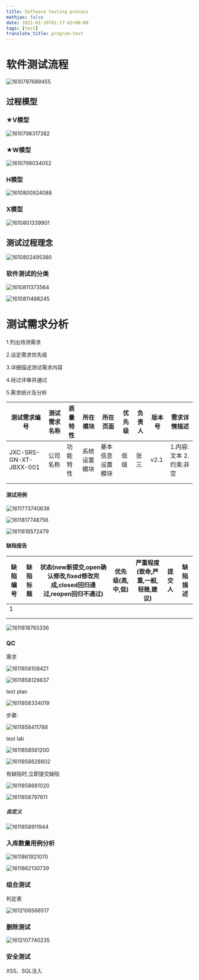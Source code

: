 ```yaml
---
title: Software testing process
mathjax: false
date: 2021-01-16T01:17:42+08:00
tags: [test]
translate_title: program-test
---
```


# 软件测试流程

![1610797689455](https://cdn.jsdelivr.net/gh/kayleh/cdn3/软件测试流程/1610797689455.png)

## 过程模型

### ★V模型

![1610798317382](https://cdn.jsdelivr.net/gh/kayleh/cdn3/软件测试流程/1610798317382.png)

### ★W模型

![1610799034052](https://cdn.jsdelivr.net/gh/kayleh/cdn3/软件测试流程/1610799034052.png)

### H模型

![1610800924088](https://cdn.jsdelivr.net/gh/kayleh/cdn3/软件测试流程/1610800924088.png)

### X模型

![1610801339901](https://cdn.jsdelivr.net/gh/kayleh/cdn3/软件测试流程/1610801339901.png)

## 测试过程理念

![1610802495380](https://cdn.jsdelivr.net/gh/kayleh/cdn3/软件测试流程/1610802495380.png)

### 软件测试的分类

![1610811373564](https://cdn.jsdelivr.net/gh/kayleh/cdn3/软件测试流程/1610811373564.png)

![1610811498245](https://cdn.jsdelivr.net/gh/kayleh/cdn3/软件测试流程/1610811498245.png)

# 测试需求分析

1.列出待测需求

2.设定需求优先级

3.详细描述测试需求内容

4.经过评审并通过

5.需求统计及分析

| 测试需求编号           | 测试需求名称 | 质量特性 | 所在模块     | 所在页面         | 优先级 | 负责人 | 版本号 | 需求详情描述                   |
| ---------------------- | ------------ | -------- | ------------ | ---------------- | ------ | ------ | ------ | ------------------------------ |
| JXC-SRS-GN-XT-JBXX-001 | 公司名称     | 功能特性 | 系统设置模块 | 基本信息设置模块 | 低级   | 张三   | v2.1   | 1.内容:文本        2.约束:非空 |
|                        |              |          |              |                  |        |        |        |                                |
|                        |              |          |              |                  |        |        |        |                                |

#### 测试用例

![1611773740638](D:\Blog\source\_posts\软件测试流程\1611773740638.png)

![1611817748756](D:\Blog\source\_posts\软件测试流程\1611817748756.png)

![1611818572479](D:\Blog\source\_posts\软件测试流程\1611818572479.png)

#### 缺陷报告

| 缺陷编号 | 缺陷标题 | 状态(new新提交,open确认修改,fixed修改完成,closed回归通过,reopen回归不通过) | 优先级(高,中,低) | 严重程度(致命,严重,一般,轻微,建议) | 提交人 | 缺陷描述 |
| -------- | -------- | ------------------------------------------------------------ | ---------------- | ---------------------------------- | ------ | -------- |
| 1        |          |                                                              |                  |                                    |        |          |
|          |          |                                                              |                  |                                    |        |          |
|          |          |                                                              |                  |                                    |        |          |

![1611818765336](D:\Blog\source\_posts\软件测试流程\1611818765336.png)

### QC

需求

![1611858108421](D:\Blog\source\_posts\软件测试流程\1611858108421.png)

![1611858126637](D:\Blog\source\_posts\软件测试流程\1611858126637.png)

text plan

![1611858334019](D:\Blog\source\_posts\软件测试流程\1611858334019.png)

步骤:

![1611858411788](D:\Blog\source\_posts\软件测试流程\1611858411788.png)

test lab

![1611858561200](D:\Blog\source\_posts\软件测试流程\1611858561200.png)

![1611858628802](D:\Blog\source\_posts\软件测试流程\1611858628802.png)

有缺陷时,立即提交缺陷

![1611858681020](D:\Blog\source\_posts\软件测试流程\1611858681020.png)

![1611858797611](D:\Blog\source\_posts\软件测试流程\1611858797611.png)

##### 自定义

![1611858911944](D:\Blog\source\_posts\软件测试流程\1611858911944.png)

### 入库数量用例分析

![1611861921070](D:\Blog\source\_posts\软件测试流程\1611861921070.png)

![1611862130739](D:\Blog\source\_posts\软件测试流程\1611862130739.png)

### 组合测试

判定表

![1612106566517](D:\Blog\source\_posts\软件测试流程\1612106566517.png)

### 删除测试

![1612107740235](D:\Blog\source\_posts\软件测试流程\1612107740235.png)

### 安全测试

XSS、SQL注入
